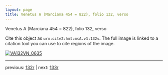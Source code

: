 ```yaml
---
layout: page
title: Venetus A (Marciana 454 = 822), folio 132, verso
---
```


Venetus A (Marciana 454 = 822), folio 132, verso

Cite this object as `urn:cite2:hmt:msA.v1:132v`.  The full image is linked to a citation tool you can use to cite regions of the image.

[![VA132VN_0635](http://www.homermultitext.org/iipsrv?IIIF=/project/homer/pyramidal/deepzoom/hmt/vaimg/2017a/VA132VN_0635.tif/full/800,/0/default.jpg)](http://www.homermultitext.org/ict2/?urn=urn:cite2:hmt:vaimg.2017a:VA132VN_0635) 

---

previous:  [132r](../132r/) | next: [133r](../133r/)
